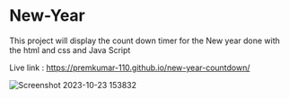 # New-Year
This project will display the count down timer for the New year
done with the html and css and Java Script

Live link : https://premkumar-110.github.io/new-year-countdown/


![Screenshot 2023-10-23 153832](https://github.com/premkumar-110/weather-info/assets/122764871/aa83d52e-84cb-4c38-b3b8-3c0ee7bb7fd0)
